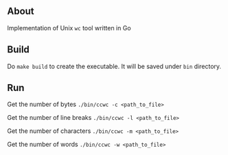 ## About

Implementation of Unix `wc` tool written in Go

## Build

Do `make build` to create the executable. It will be saved under `bin` directory.

## Run

Get the number of bytes
`./bin/ccwc -c <path_to_file>`

Get the number of line breaks
`./bin/ccwc -l <path_to_file>`

Get the number of characters
`./bin/ccwc -m <path_to_file>`

Get the number of words
`./bin/ccwc -w <path_to_file>`

